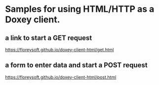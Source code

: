 # Samples for using HTML/HTTP as a Doxey client.

## a link to start a GET request
https://floreysoft.github.io/doxey-client-html/get.html

## a form to enter data and start a POST request
https://floreysoft.github.io/doxey-client-html/post.html
